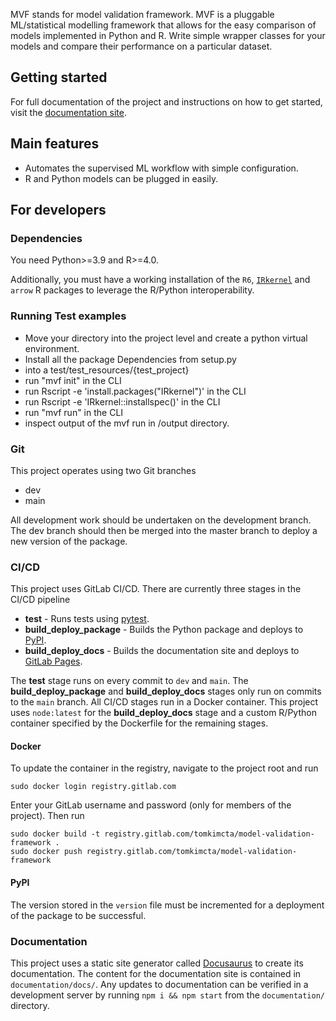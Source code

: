 MVF stands for model validation framework. MVF is a pluggable ML/statistical modelling framework that allows for the easy comparison of models implemented in Python and R. Write simple wrapper classes for your models and compare their performance on a particular dataset.

## Getting started

For full documentation of the project and instructions on how to get started, visit the [documentation site](https://tomkimcta.gitlab.io/model-validation-framework).

## Main features

* Automates the supervised ML workflow with simple configuration.
* R and Python models can be plugged in easily.

## For developers

### Dependencies

You need Python>=3.9 and R>=4.0. 

Additionally, you must have a working installation of the `R6`, [`IRkernel`](https://github.com/IRkernel/IRkernel) and `arrow` R packages to leverage the R/Python interoperability.

### Running Test examples

- Move your directory into the project level and create a python virtual environment. 
- Install all the package Dependencies from setup.py
- into a test/test_resources/{test_project}
- run "mvf init" in the CLI
- run  Rscript -e 'install.packages("IRkernel")' in the CLI
- run  Rscript -e 'IRkernel::installspec()' in the CLI
- run "mvf run" in the CLI
- inspect output of the mvf run in /output directory.

### Git

This project operates using two Git branches

- dev
- main

All development work should be undertaken on the development branch. The dev branch should then be merged into the master branch to deploy a new version of the package. 

### CI/CD

This project uses GitLab CI/CD. There are currently three stages in the CI/CD pipeline

* **test** - Runs tests using [pytest](https://docs.pytest.org).
* **build_deploy_package** - Builds the Python package and deploys to [PyPI](https://pypi.org/).
* **build_deploy_docs** - Builds the documentation site and deploys to [GitLab Pages](https://docs.gitlab.com/ee/user/project/pages/).

The **test** stage runs on every commit to `dev` and `main`. The **build_deploy_package** and **build_deploy_docs** stages only run on commits to the `main` branch. All CI/CD stages run in a Docker container. This project uses `node:latest` for the **build_deploy_docs** stage and a custom R/Python container specified by the Dockerfile for the remaining stages.

#### Docker

To update the container in the registry, navigate to the project root and run

```
sudo docker login registry.gitlab.com
```

Enter your GitLab username and password (only for members of the project). Then run

```
sudo docker build -t registry.gitlab.com/tomkimcta/model-validation-framework .
sudo docker push registry.gitlab.com/tomkimcta/model-validation-framework
```

#### PyPI

The version stored in the `version` file must be incremented for a deployment of the package to be successful.

### Documentation

This project uses a static site generator called [Docusaurus](https://docusaurus.io) to create its documentation. The content for the documentation site is contained in `documentation/docs/`. Any updates to documentation can be verified in a development server by running `npm i && npm start` from the `documentation/` directory.

